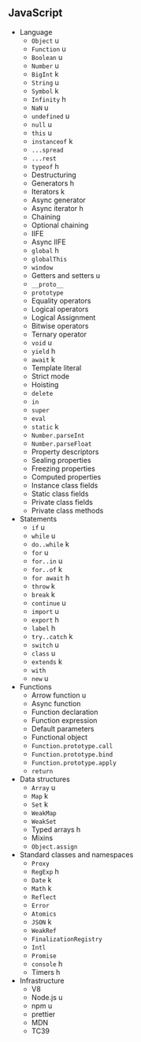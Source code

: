 ## JavaScript

- Language
  - `Object` u
  - `Function` u
  - `Boolean` u
  - `Number` u
  - `BigInt` k
  - `String` u
  - `Symbol` k
  - `Infinity` h
  - `NaN` u
  - `undefined` u
  - `null` u
  - `this` u
  - `instanceof` k
  - `...spread`
  - `...rest`
  - `typeof` h
  - Destructuring
  - Generators h
  - Iterators k
  - Async generator
  - Async iterator h
  - Chaining
  - Optional chaining
  - IIFE
  - Async IIFE
  - `global` h
  - `globalThis`
  - `window`
  - Getters and setters u
  - `__proto__`
  - `prototype`
  - Equality operators
  - Logical operators
  - Logical Assignment
  - Bitwise operators
  - Ternary operator
  - `void` u
  - `yield` h
  - `await` k
  - Template literal
  - Strict mode
  - Hoisting
  - `delete`
  - `in`
  - `super`
  - `eval`
  - `static` k
  - `Number.parseInt`
  - `Number.parseFloat`
  - Property descriptors
  - Sealing properties
  - Freezing properties
  - Computed properties
  - Instance class fields
  - Static class fields
  - Private class fields
  - Private class methods
- Statements
  - `if` u
  - `while` u
  - `do..while` k
  - `for` u
  - `for..in` u
  - `for..of` k
  - `for await` h
  - `throw` k
  - `break` k
  - `continue` u
  - `import` u
  - `export` h
  - `label` h
  - `try..catch` k
  - `switch` u
  - `class` u
  - `extends` k
  - `with`
  - `new` u
- Functions
  - Arrow function u
  - Async function
  - Function declaration
  - Function expression
  - Default parameters
  - Functional object
  - `Function.prototype.call`
  - `Function.prototype.bind`
  - `Function.prototype.apply`
  - `return`
- Data structures
  - `Array` u
  - `Map` k
  - `Set` k
  - `WeakMap`
  - `WeakSet`
  - Typed arrays h
  - Mixins
  - `Object.assign`
- Standard classes and namespaces
  - `Proxy`
  - `RegExp` h
  - `Date` k
  - `Math` k
  - `Reflect`
  - `Error`
  - `Atomics`
  - `JSON` k
  - `WeakRef`
  - `FinalizationRegistry`
  - `Intl`
  - `Promise`
  - `console` h
  - Timers h
- Infrastructure
  - V8
  - Node.js u
  - npm u
  - prettier
  - MDN
  - TC39
